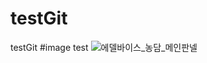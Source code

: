 # testGit
testGit
#image test
![에델바이스_농담_메인판넬](https://user-images.githubusercontent.com/67636607/129957585-4226718e-74d0-4d67-aa5b-54ac864fbeac.jpg)


